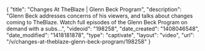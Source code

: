 {
    "title": "Changes At TheBlaze | Glenn Beck Program",
    "description": "Glenn Beck addresses concerns of his viewers, and talks about changes coming to TheBlaze. Watch full episodes of the Glenn Beck Program on demand with a subs...",
    "videoid": "198258",
    "date_created": "1408046548",
    "date_modified": "1418181878",
    "type": "captivate",
    "layout": "video",
    "url": "\/v\/changes-at-theblaze-glenn-beck-program\/198258"
}